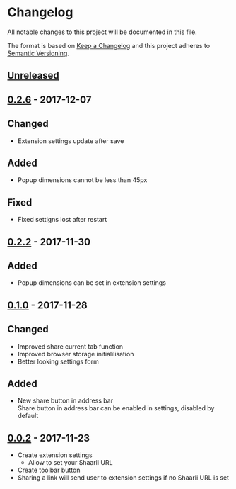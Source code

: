 # Changelog
All notable changes to this project will be documented in this file.

The format is based on [Keep a Changelog](http://keepachangelog.com/en/1.0.0/)
and this project adheres to [Semantic Versioning](http://semver.org/spec/v2.0.0.html).

## [Unreleased]

## [0.2.6][] - 2017-12-07
## Changed
- Extension settings update after save

## Added
- Popup dimensions cannot be less than 45px

## Fixed
- Fixed settigns lost after restart

## [0.2.2][] - 2017-11-30

## Added
- Popup dimensions can be set in extension settings

## [0.1.0][] - 2017-11-28

## Changed
- Improved share current tab function
- Improved browser storage initialilisation
- Better looking settings form

## Added
- New share button in address bar       
  Share button in address bar can be enabled in settings, disabled by default

## [0.0.2][] - 2017-11-23
- Create extension settings
  - Allow to set your Shaarli URL
- Create toolbar button
- Sharing a link will send user to extension settings if no Shaarli URL is set

[Unreleased]: https://github.com/ikipatang/shaarli-web-extension/compare/v0.2.6...HEAD
[0.2.6]: https://github.com/ikipatang/shaarli-web-extension/compare/v0.2.2...v0.2.6
[0.2.2]: https://github.com/ikipatang/shaarli-web-extension/compare/0.1.0...v0.2.2
[0.1.0]: https://github.com/ikipatang/shaarli-web-extension/compare/0.0.2...0.1.0
[0.0.2]: https://github.com/ikipatang/shaarli-web-extension/tree/0.0.2
